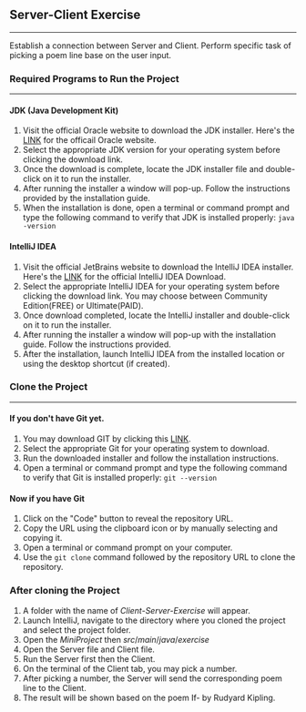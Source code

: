 ## Server-Client Exercise
----
Establish a connection between Server and Client. Perform specific task of picking a poem line base on the user input.

### Required Programs to Run the Project
----
#### JDK (Java Development Kit)
1. Visit the official Oracle website to download the JDK installer. Here's the [LINK](https://www.oracle.com/ph/java/technologies/downloads/#jdk22-windows) for the officail Oracle website.
2. Select the appropriate JDK version for your operating system before clicking the download link.
3. Once the download is complete, locate the JDK installer file and double-click on it to run the installer.
4. After running the installer a window will pop-up. Follow the instructions provided by the installation guide.
5. When the installation is done, open a terminal or command prompt and type the following command to verify that JDK is installed properly: `java -version`

#### IntelliJ IDEA
1. Visit the official JetBrains website to download the IntelliJ IDEA installer. Here's the [LINK](https://www.jetbrains.com/idea/download/?fromIDE=&section=windows) for the official IntelliJ IDEA Download.
2. Select the appropriate IntelliJ IDEA for your operating system before clicking the download link. You may choose between Community Edition(FREE) or Ultimate(PAID).
3. Once download completed, locate the IntelliJ installer and double-click on it to run the installer.
4. After running the installer a window will pop-up with the installation guide. Follow the instructions provided.
5. After the installation, launch IntelliJ IDEA from the installed location or using the desktop shortcut (if created).

### Clone the Project
----
#### If you don't have Git yet.
1. You may download GIT by clicking this [LINK](https://git-scm.com/downloads).
2. Select the appropriate Git for your operating system to download.
3. Run the downloaded installer and follow the installation instructions.
4. Open a terminal or command prompt and type the following command to verify that Git is installed properly: `git --version`
   
#### Now if you have Git
1. Click on the "Code" button to reveal the repository URL.
2. Copy the URL using the clipboard icon or by manually selecting and copying it.
3. Open a terminal or command prompt on your computer.
4. Use the `git clone` command followed by the repository URL to clone the repository.
   
### After cloning the Project
1. A folder with the name of *Client-Server-Exercise* will appear.
2. Launch IntelliJ, navigate to the directory where you cloned the project and select the project folder.
3. Open the *MiniProject* then *src*/*main*/*java*/*exercise*
4. Open the Server file and Client file.
5. Run the Server first then the Client.
6. On the terminal of the Client tab, you may pick a number.
7. After picking a number, the Server will send the corresponding poem line to the Client.
8. The result will be shown based on the poem If- by Rudyard Kipling. 
